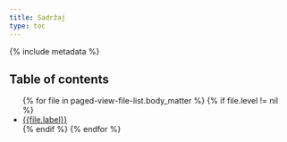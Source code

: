 ```yaml
---
title: Sadržaj
type: toc
---
```

{% include metadata %}

<section class="toc">
<h1>Table of contents</h1>
<nav>
  <ul>
    {% for file in paged-view-file-list.body_matter %}
    {% if file.level != nil %}
    <li class="toc-{{file.level}}">
      <a href="#{{file.id}}">{{file.label}}</a>
    </li>
    {% endif %}
    {% endfor %}
  </ul>
</nav>
</section>
